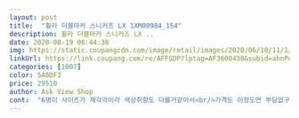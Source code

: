 ```yaml
---
layout: post 
title:  "휠라 더블마커 스니커즈 LX 1XM00984_154" 
description: 휠라 더블마커 스니커즈 LX ..
date: 2020-08-19 06:44:30 
img: https://static.coupangcdn.com/image/retail/images/2020/06/10/11/1/17c8ce16-c88d-4211-af3f-4e54acc9cb3f.jpg 
linkUrl: https://link.coupang.com/re/AFFSDP?lptag=AF3600438&subid=ahnPublicAsk&pageKey=1695078860&itemId=2885739094&vendorItemId=70864635371&traceid=V0-113-c71310a0ec83ea41 
categories: [1007] 
color: 5A8DF3 
price: 29510 
author: Ask View Shop 
cont:  "6명이 사이즈가 제각각이라 색상취향도 다를거같아서<br/>가격도 이정도면 부담없구요<br/>각 사이즈별로 하나씩 구매해봤어요<br/>그나마 가장 무난하면서도 이쁘장해서<br/>그래도 핑크랑 블랙은 무난하게 여성분들이 사용하기 좋으니까<br/>나름 생각하면서 구매한거라 마음에 들어했으면 좋겠네요<br/>당일에 바로 약속이있어서 새벽에 받아볼수있다는게 가장 큰 메리트였네요<br/>디자인이 이뻐서 휠라제품을 알아보다가<br/>부랴부랴 주문한거라서 로켓와우로 새벽에 바로 받아볼수있었구요<br/>상품은 잘 도착했고 특별하게 이상이 있는건 없구요<br/>색상의 다양함이 좀더 추가되었으면 하는 아쉬움도 있지만<br/>식사대접을 할겸 선물하나씩 주려고 구매했습니다<br/>아주 만족합니다!<br/>이번에 여자친구 베프들을 만나게 되어서<br/>" 
---
```

